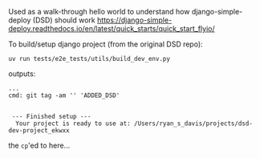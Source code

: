 Used as a walk-through hello world to understand how django-simple-deploy (DSD) should work
https://django-simple-deploy.readthedocs.io/en/latest/quick_starts/quick_start_flyio/

To build/setup django project (from the original DSD repo):
```
uv run tests/e2e_tests/utils/build_dev_env.py
```
outputs:
```
...
cmd: git tag -am '' 'ADDED_DSD'


 --- Finished setup ---
  Your project is ready to use at: /Users/ryan_s_davis/projects/dsd-dev-project_ekwxx
```
the `cp`'ed to here...
